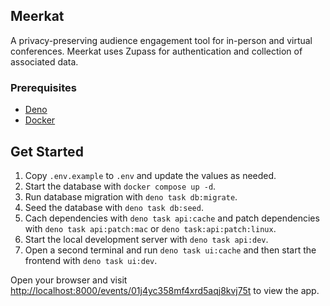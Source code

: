 ## Meerkat

A privacy-preserving audience engagement tool for in-person and virtual
conferences. Meerkat uses Zupass for authentication and collection of associated
data.

### Prerequisites

- [Deno](https://deno.land/)
- [Docker](https://www.docker.com/)

## Get Started

1. Copy `.env.example` to `.env` and update the values as needed.
2. Start the database with `docker compose up -d`.
3. Run database migration with `deno task db:migrate`.
4. Seed the database with `deno task db:seed`.
5. Cach dependencies with `deno task api:cache` and patch dependencies with
   `deno task api:patch:mac` or `deno task:api:patch:linux`.
6. Start the local development server with `deno task api:dev`.
7. Open a second terminal and run `deno task ui:cache` and then start the frontend with `deno task ui:dev`.

Open your browser and visit
[http://localhost:8000/events/01j4yc358mf4xrd5aqj8kvj75t](http://localhost:8000/events/01j4yc358mf4xrd5aqj8kvj75t)
to view the app.
